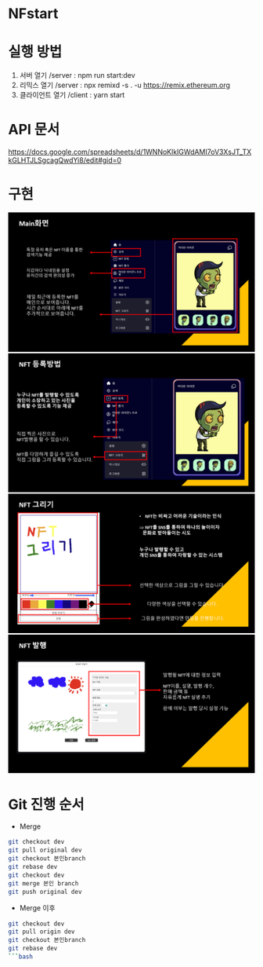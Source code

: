 # NFstart

# 실행 방법

1. 서버 열기 /server : npm run start:dev
2. 리믹스 열기 /server : npx remixd -s . -u https://remix.ethereum.org
3. 클라이언트 열기 /client : yarn start

# API 문서

https://docs.google.com/spreadsheets/d/1WNNoKlkIGWdAMI7oV3XsJT_TXkGLHTJLSgcagQwdYi8/edit#gid=0

# 구현

![Alt text](image.png)
![Alt text](image-1.png)
![Alt text](image-2.png)
![Alt text](image-3.png)

# Git 진행 순서

- Merge

```bash
git checkout dev
git pull original dev
git checkout 본인branch
git rebase dev
git checkout dev
git merge 본인 branch
git push original dev
```

- Merge 이후

````bash
git checkout dev
git pull origin dev
git checkout 본인branch
git rebase dev
```bash
````
